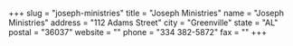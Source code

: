+++
slug = "joseph-ministries"
title = "Joseph Ministries"
name = "Joseph Ministries"
address = "112 Adams Street"
city = "Greenville"
state = "AL"
postal = "36037"
website = ""
phone = "334 382-5872"
fax = ""
+++
